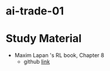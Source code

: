 # ai-trade-01

# Study Material
* Maxim Lapan 's RL book, Chapter 8
	* github [link](https://github.com/PacktPublishing/Deep-Reinforcement-Learning-Hands-On/tree/master/Chapter08)